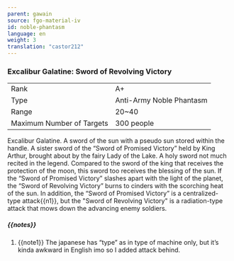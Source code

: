 ```yaml
---
parent: gawain
source: fgo-material-iv
id: noble-phantasm
language: en
weight: 3
translation: "castor212"
---
```


### Excalibur Galatine: Sword of Revolving Victory

<table>
  <tr><td>Rank</td><td>A+</td></tr>
  <tr><td>Type</td><td>Anti-Army Noble Phantasm</td></tr>
  <tr><td>Range</td><td>20~40</td></tr>
  <tr><td>Maximum Number of Targets</td><td>300 people</td></tr>
</table>

Excalibur Galatine.
A sword of the sun with a pseudo sun stored within the handle. A sister sword of the “Sword of Promised Victory” held by King Arthur, brought about by the fairy Lady of the Lake.
A holy sword not much recited in the legend. Compared to the sword of the king that receives the protection of the moon, this sword too receives the blessing of the sun. If the “Sword of Promised Victory” slashes apart with the light of the planet, the “Sword of Revolving Victory” burns to cinders with the scorching heat of the sun.
In addition, the “Sword of Promised Victory” is a centralized-type attack{{n1}}, but the "Sword of Revolving Victory" is a radiation-type attack that mows down the advancing enemy soldiers.

##### {{notes}}

1. {{note1}} The japanese has “type” as in type of machine only, but it’s kinda awkward in English imo so I added attack behind.
